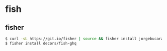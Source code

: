 # fish

## fisher

```sh
$ curl -sL https://git.io/fisher | source && fisher install jorgebucaran/fisher
$ fisher install decors/fish-ghq
```


